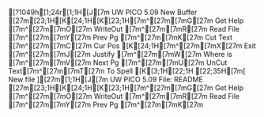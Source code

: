 [?1049h[1;24r[1;1H[J[7m  UW PICO 5.09                           New Buffer                             [27m[23;1H[K[24;1H[K[23;1H[7m^[27m[7mG[27m Get Help  [7m^[27m[7mO[27m WriteOut  [7m^[27m[7mR[27m Read File [7m^[27m[7mY[27m Prev Pg   [7m^[27m[7mK[27m Cut Text  [7m^[27m[7mC[27m Cur Pos   [K[24;1H[7m^[27m[7mX[27m Exit      [7m^[27m[7mJ[27m Justify   [7m^[27m[7mW[27m Where is  [7m^[27m[7mV[27m Next Pg   [7m^[27m[7mU[27m UnCut Text[7m^[27m[7mT[27m To Spell  [K[3;1H[22;1H                                                                                [22;35H[7m[ New file ][27m[1;1H[J[7m  UW PICO 5.09                          File: README                            [27m[23;1H[K[24;1H[K[23;1H[7m^[27m[7mG[27m Get Help  [7m^[27m[7mO[27m WriteOut  [7m^[27m[7mR[27m Read File [7m^[27m[7mY[27m Prev Pg   [7m^[27m[7mK[27m

